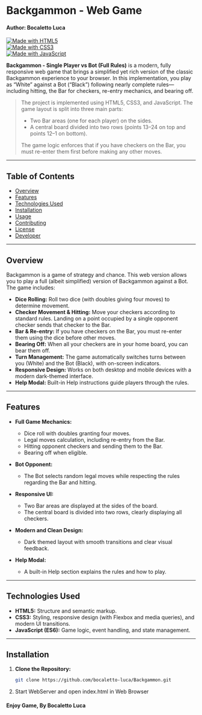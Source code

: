 # Backgammon - Web Game
#### Author: Bocaletto Luca

[![Made with HTML5](https://img.shields.io/badge/Made%20with-HTML5-E34F26?logo=html5)](https://www.w3.org/html/)  
[![Made with CSS3](https://img.shields.io/badge/Made%20with-CSS3-1572B6?logo=css3)](https://www.w3.org/Style/CSS/)  
[![Made with JavaScript](https://img.shields.io/badge/Made%20with-JavaScript-F7DF1E?logo=javascript)](https://developer.mozilla.org/docs/Web/JavaScript)    

**Backgammon - Single Player vs Bot (Full Rules)** is a modern, fully responsive web game that brings a simplified yet rich version of the classic Backgammon experience to your browser. In this implementation, you play as “White” against a Bot (“Black”) following nearly complete rules—including hitting, the Bar for checkers, re-entry mechanics, and bearing off.

> The project is implemented using HTML5, CSS3, and JavaScript. The game layout is split into three main parts:
>
> - Two Bar areas (one for each player) on the sides.
> - A central board divided into two rows (points 13–24 on top and points 12–1 on bottom).
>
> The game logic enforces that if you have checkers on the Bar, you must re-enter them first before making any other moves.

---

## Table of Contents

- [Overview](#overview)
- [Features](#features)
- [Technologies Used](#technologies-used)
- [Installation](#installation)
- [Usage](#usage)
- [Contributing](#contributing)
- [License](#license)
- [Developer](#developer)

---

## Overview

Backgammon is a game of strategy and chance. This web version allows you to play a full (albeit simplified) version of Backgammon against a Bot. The game includes:

- **Dice Rolling:** Roll two dice (with doubles giving four moves) to determine movement.
- **Checker Movement & Hitting:** Move your checkers according to standard rules. Landing on a point occupied by a single opponent checker sends that checker to the Bar.
- **Bar & Re-entry:** If you have checkers on the Bar, you must re-enter them using the dice before other moves.
- **Bearing Off:** When all your checkers are in your home board, you can bear them off.
- **Turn Management:** The game automatically switches turns between you (White) and the Bot (Black), with on-screen indicators.
- **Responsive Design:** Works on both desktop and mobile devices with a modern dark-themed interface.
- **Help Modal:** Built-in Help instructions guide players through the rules.

---

## Features

- **Full Game Mechanics:**  
  - Dice roll with doubles granting four moves.  
  - Legal moves calculation, including re-entry from the Bar.  
  - Hitting opponent checkers and sending them to the Bar.
  - Bearing off when eligible.

- **Bot Opponent:**  
  - The Bot selects random legal moves while respecting the rules regarding the Bar and hitting.
  
- **Responsive UI:**  
  - Two Bar areas are displayed at the sides of the board.  
  - The central board is divided into two rows, clearly displaying all checkers.
  
- **Modern and Clean Design:**  
  - Dark themed layout with smooth transitions and clear visual feedback.
  
- **Help Modal:**  
  - A built-in Help section explains the rules and how to play.

---

## Technologies Used

- **HTML5:** Structure and semantic markup.
- **CSS3:** Styling, responsive design (with Flexbox and media queries), and modern UI transitions.
- **JavaScript (ES6):** Game logic, event handling, and state management.

---

## Installation

1. **Clone the Repository:**

   ```bash
   git clone https://github.com/bocaletto-luca/Backgammon.git
2. Start WebServer and open index.html in Web Browser

#### Enjoy Game, By Bocaletto Luca
